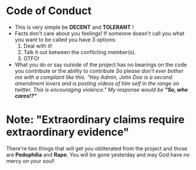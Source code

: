 # Code of Conduct

- This is very simple be **DECENT** and **TOLERANT** !
- Facts don't care about you feelings! If someone doesn't call you what you want to
  be called you have 3 options:
  1. Deal with it!
  2. Talk it out between the conflicting member\(s\).
  3. GTFO!
- What you do or say outside of the project has no bearings on the code you contribute or the ability to contribute
  *So please don't ever bother me with a complaint like this. "Hey Admin, John Doe is a second amendment lovers and is posting videos of him self in the range on twitter. This is encouraging violence." My response would be __"So, who cares!?"__*

# Note: "Extraordinary claims require extraordinary evidence"

There're two things that will get you obliterated from the project and those are **Pedophilia** and **Rape**. You will be gone yesterday and may God have no mercy on your soul!

